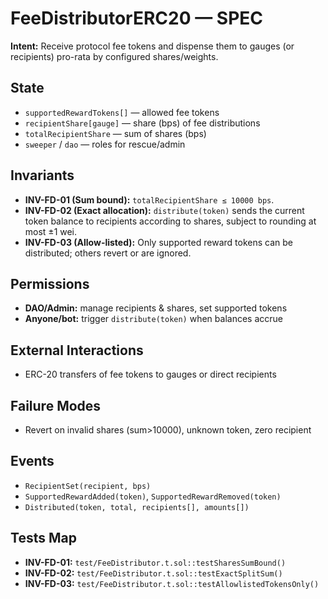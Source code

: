 # FeeDistributorERC20 — SPEC

**Intent:** Receive protocol fee tokens and dispense them to gauges (or recipients) pro-rata by configured shares/weights.

## State
- `supportedRewardTokens[]` — allowed fee tokens
- `recipientShare[gauge]` — share (bps) of fee distributions
- `totalRecipientShare` — sum of shares (bps)
- `sweeper` / `dao` — roles for rescue/admin

## Invariants
- **INV-FD-01 (Sum bound):** `totalRecipientShare ≤ 10000 bps`.
- **INV-FD-02 (Exact allocation):** `distribute(token)` sends the current token balance to recipients according to shares, subject to rounding at most ±1 wei.
- **INV-FD-03 (Allow-listed):** Only supported reward tokens can be distributed; others revert or are ignored.

## Permissions
- **DAO/Admin:** manage recipients & shares, set supported tokens
- **Anyone/bot:** trigger `distribute(token)` when balances accrue

## External Interactions
- ERC-20 transfers of fee tokens to gauges or direct recipients

## Failure Modes
- Revert on invalid shares (sum>10000), unknown token, zero recipient

## Events
- `RecipientSet(recipient, bps)`
- `SupportedRewardAdded(token)`, `SupportedRewardRemoved(token)`
- `Distributed(token, total, recipients[], amounts[])`

## Tests Map
- **INV-FD-01:** `test/FeeDistributor.t.sol::testSharesSumBound()`
- **INV-FD-02:** `test/FeeDistributor.t.sol::testExactSplitSum()`
- **INV-FD-03:** `test/FeeDistributor.t.sol::testAllowlistedTokensOnly()`

